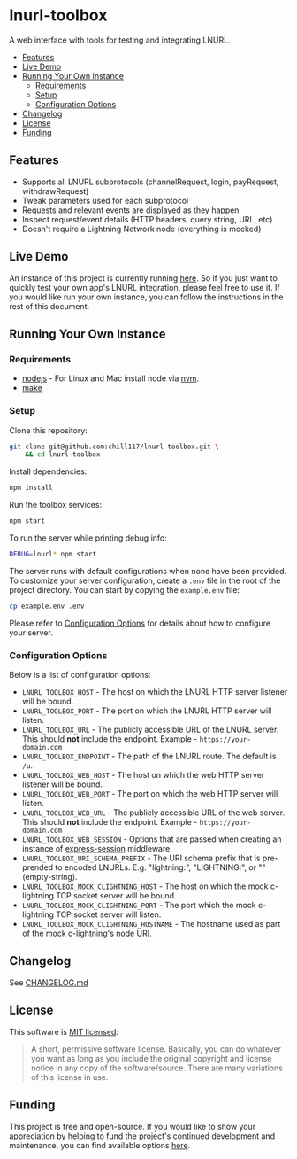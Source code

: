 # lnurl-toolbox

A web interface with tools for testing and integrating LNURL.

* [Features](#features)
* [Live Demo](#live-demo)
* [Running Your Own Instance](#running-your-own-instance)
	* [Requirements](#requirements)
	* [Setup](#setup)
	* [Configuration Options](#configuration-options)
* [Changelog](#changelog)
* [License](#license)
* [Funding](#funding)


## Features

* Supports all LNURL subprotocols (channelRequest, login, payRequest, withdrawRequest)
* Tweak parameters used for each subprotocol
* Requests and relevant events are displayed as they happen
* Inspect request/event details (HTTP headers, query string, URL, etc)
* Doesn't require a Lightning Network node (everything is mocked)


## Live Demo

An instance of this project is currently running [here](https://lnurl-toolbox.degreesofzero.com/). So if you just want to quickly test your own app's LNURL integration, please feel free to use it. If you would like run your own instance, you can follow the instructions in the rest of this document.


## Running Your Own Instance

### Requirements

* [nodejs](https://nodejs.org/) - For Linux and Mac install node via [nvm](https://github.com/creationix/nvm).
* [make](https://www.gnu.org/software/make/)


### Setup

Clone this repository:
```bash
git clone git@github.com:chill117/lnurl-toolbox.git \
	&& cd lnurl-toolbox
```

Install dependencies:
```bash
npm install
```

Run the toolbox services:
```bash
npm start
```

To run the server while printing debug info:
```bash
DEBUG=lnurl* npm start
```

The server runs with default configurations when none have been provided. To customize your server configuration, create a `.env` file in the root of the project directory. You can start by copying the `example.env` file:
```bash
cp example.env .env
```
Please refer to [Configuration Options](#configuration-options) for details about how to configure your server.


### Configuration Options

Below is a list of configuration options:
* `LNURL_TOOLBOX_HOST` - The host on which the LNURL HTTP server listener will be bound.
* `LNURL_TOOLBOX_PORT` - The port on which the LNURL HTTP server will listen.
* `LNURL_TOOLBOX_URL` - The publicly accessible URL of the LNURL server. This should __not__ include the endpoint. Example - `https://your-domain.com`
* `LNURL_TOOLBOX_ENDPOINT` - The path of the LNURL route. The default is `/u`.
* `LNURL_TOOLBOX_WEB_HOST` - The host on which the web HTTP server listener will be bound.
* `LNURL_TOOLBOX_WEB_PORT` - The port on which the web HTTP server will listen.
* `LNURL_TOOLBOX_WEB_URL` - The publicly accessible URL of the web server. This should __not__ include the endpoint. Example - `https://your-domain.com`
* `LNURL_TOOLBOX_WEB_SESSION` - Options that are passed when creating an instance of [express-session](https://github.com/expressjs/session#options) middleware.
* `LNURL_TOOLBOX_URI_SCHEMA_PREFIX` - The URI schema prefix that is pre-prended to encoded LNURLs. E.g. "lightning:", "LIGHTNING:", or "" (empty-string).
* `LNURL_TOOLBOX_MOCK_CLIGHTNING_HOST` - The host on which the mock c-lightning TCP socket server will be bound.
* `LNURL_TOOLBOX_MOCK_CLIGHTNING_PORT` - The port which the mock c-lightning TCP socket server will listen.
* `LNURL_TOOLBOX_MOCK_CLIGHTNING_HOSTNAME` - The hostname used as part of the mock c-lightning's node URI.


## Changelog

See [CHANGELOG.md](https://github.com/chill117/lnurl-toolbox/blob/master/CHANGELOG.md)


## License

This software is [MIT licensed](https://tldrlegal.com/license/mit-license):
> A short, permissive software license. Basically, you can do whatever you want as long as you include the original copyright and license notice in any copy of the software/source.  There are many variations of this license in use.


## Funding

This project is free and open-source. If you would like to show your appreciation by helping to fund the project's continued development and maintenance, you can find available options [here](https://degreesofzero.com/donate.html?project=lnurl-toolbox).

